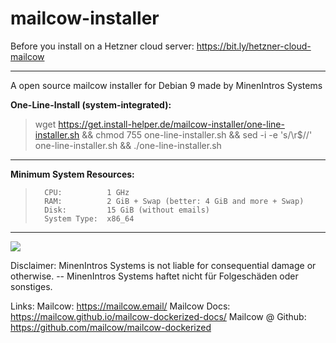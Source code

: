 # mailcow-installer
Before you install on a Hetzner cloud server: https://bit.ly/hetzner-cloud-mailcow
<hr >
A open source mailcow installer for Debian 9 made by MinenIntros Systems

**One-Line-Install (system-integrated):**
> wget https://get.install-helper.de/mailcow-installer/one-line-installer.sh && chmod 755 one-line-installer.sh && sed -i -e 's/\r$//' one-line-installer.sh && ./one-line-installer.sh
<hr >

**Minimum System Resources:**

>       CPU:          1 GHz
>       RAM:          2 GiB + Swap (better: 4 GiB and more + Swap)
>       Disk:         15 GiB (without emails)
>       System Type:  x86_64
<hr >

![](https://minenintros-storage.de/images/github/mailcow-installer/minenintro_x_mailcow.png)

Disclaimer: 
MinenIntros Systems is not liable for consequential damage or otherwise. -- MinenIntros Systems haftet nicht für Folgeschäden oder sonstiges.

Links:
Mailcow: https://mailcow.email/
Mailcow Docs: https://mailcow.github.io/mailcow-dockerized-docs/
Mailcow @ Github: https://github.com/mailcow/mailcow-dockerized
